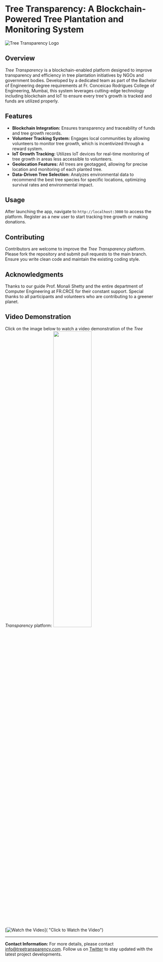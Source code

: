 # Tree Transparency: A Blockchain-Powered Tree Plantation and Monitoring System

![Tree Transparency Logo](https://user-images.githubusercontent.com/example/logo.png)

## Overview

_Tree Transparency_ is a blockchain-enabled platform designed to improve transparency and efficiency in tree plantation initiatives by NGOs and government bodies. Developed by a dedicated team as part of the Bachelor of Engineering degree requirements at Fr. Conceicao Rodrigues College of Engineering, Mumbai, this system leverages cutting-edge technology including blockchain and IoT to ensure every tree's growth is tracked and funds are utilized properly.

## Features

- **Blockchain Integration:** Ensures transparency and traceability of funds and tree growth records.
- **Volunteer Tracking System:** Engages local communities by allowing volunteers to monitor tree growth, which is incentivized through a reward system.
- **IoT Growth Tracking:** Utilizes IoT devices for real-time monitoring of tree growth in areas less accessible to volunteers.
- **Geolocation Features:** All trees are geotagged, allowing for precise location and monitoring of each planted tree.
- **Data-Driven Tree Selection:** Analyzes environmental data to recommend the best tree species for specific locations, optimizing survival rates and environmental impact.

## Usage

After launching the app, navigate to `http://localhost:3000` to access the platform. Register as a new user to start tracking tree growth or making donations.

## Contributing

Contributors are welcome to improve the _Tree Transparency_ platform. Please fork the repository and submit pull requests to the main branch. Ensure you write clean code and maintain the existing coding style.


## Acknowledgments

Thanks to our guide Prof. Monali Shetty and the entire department of Computer Engineering at FR.CRCE for their constant support. Special thanks to all participants and volunteers who are contributing to a greener planet.


## Video Demonstration

Click on the image below to watch a video demonstration of the _Tree Transparency_ platform:
[<img src="https://i.ytimg.com/vi/Hc79sDi3f0U/maxresdefault.jpg" width="50%">](https://drive.google.com/file/d/1VtLebBzZVtgVmvFb7aB_gF1hhRU3UCRP/view?usp=sharing "Now in Android: 55")

[![Watch the Video](path_to_your_thumbnail_image)]( "Click to Watch the Video")

---

**Contact Information:** For more details, please contact [info@treetransparency.com](mailto:info@treetransparency.com). Follow us on [Twitter](https://twitter.com/treetransparency) to stay updated with the latest project developments.
